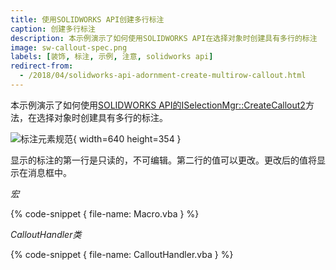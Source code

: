 ```yaml
---
title: 使用SOLIDWORKS API创建多行标注
caption: 创建多行标注
description: 本示例演示了如何使用SOLIDWORKS API在选择对象时创建具有多行的标注
image: sw-callout-spec.png
labels: [装饰, 标注, 示例, 注意, solidworks api]
redirect-from:
  - /2018/04/solidworks-api-adornment-create-multirow-callout.html
---
```


本示例演示了如何使用[SOLIDWORKS API的ISelectionMgr::CreateCallout2](https://help.solidworks.com/2018/english/api/sldworksapi/solidworks.interop.sldworks~solidworks.interop.sldworks.iselectionmgr~createcallout2.html)方法，在选择对象时创建具有多行的标注。

![标注元素规范](sw-callout-spec.png){ width=640 height=354 }

显示的标注的第一行是只读的，不可编辑。第二行的值可以更改。更改后的值将显示在消息框中。

*宏*

{% code-snippet { file-name: Macro.vba } %}

*CalloutHandler类*

{% code-snippet { file-name: CalloutHandler.vba } %}